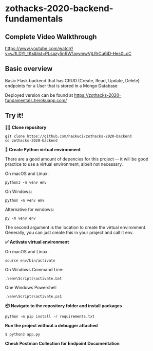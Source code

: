 # zothacks-2020-backend-fundamentals

## Complete Video Walkthrough
https://www.youtube.com/watch?v=vJfLDYl_tKs&list=PLsazy5nRW1ayvmwVjLRrCu6iD-Hes0LcC

## Basic overview

Basic Flask backend that has CRUD (Create, Read, Update, Delete) endpoints for a User that is stored in a Mongo Database

Deployed version can be found at https://zothacks-2020-fundamentals.herokuapp.com/

## Try it!

**👩‍👧 Clone repository**
```
git clone https://github.com/hackuci/zothacks-2020-backend
cd zothacks-2020-backend
```

**🐍 Create Python virtual environment**

There are a good amount of depencies for this project -- it will be good practice to use a virtual environment, albeit not necessary.

On macOS and Linux:

```
python3 -m venv env
```

On Windows:

```
python -m venv env
```

Alternative for windows: 

```
py -m venv env
```

The second argument is the location to create the virtual environment. Generally, you can just create this in your project and call it env.


**✅ Activate virtual environment**

On macOS and Linux:

```
source env/bin/activate
```

On Windows Command Line:

```
.\env\Scripts\activate.bat
```

One Windows Powershell

```
.\env\Scripts\activate.ps1
```

**📦 Navigate to the repository folder and install packages**

```
python -m pip install -r requirements.txt
```

**Run the project without a debugger attached**

```
$ python3 app.py
```

**Check Postman Collection for Endpoint Documentation**
